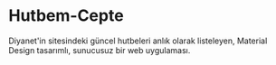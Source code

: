 # Hutbem-Cepte
Diyanet'in sitesindeki güncel hutbeleri anlık olarak listeleyen, Material Design tasarımlı, sunucusuz bir web uygulaması.
